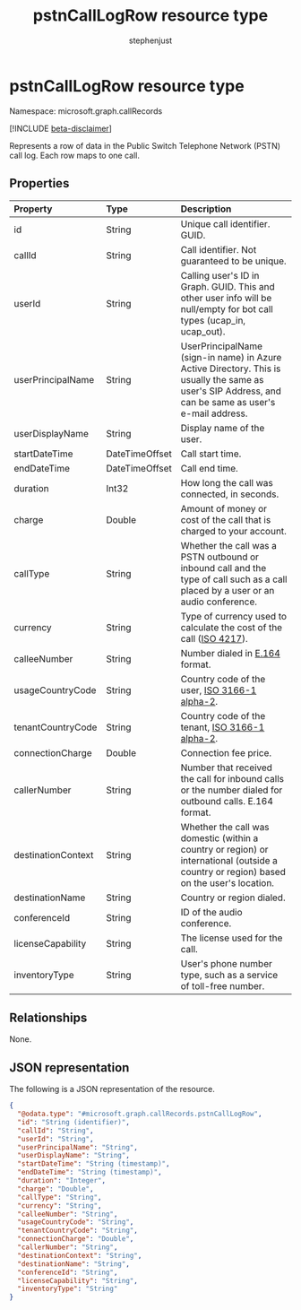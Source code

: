﻿---
title: "pstnCallLogRow resource type"
description: "Represents a row of data in the Public Switch Telephone Network (PSTN) call log."
author: "stephenjust"
localization_priority: Normal
ms.prod: "cloud-communications"
doc_type: "resourcePageType"
---

# pstnCallLogRow resource type

Namespace: microsoft.graph.callRecords

[!INCLUDE [beta-disclaimer](../../includes/beta-disclaimer.md)]

Represents a row of data in the Public Switch Telephone Network (PSTN) call log. Each row maps to one call.

## Properties

| Property           | Type           | Description                                                                                                                                           |
| :----------------- | :------------- | :---------------------------------------------------------------------------------------------------------------------------------------------------- |
| id                 | String         | Unique call identifier. GUID.                                                                                                                         |
| callId             | String         | Call identifier. Not guaranteed to be unique.                                                                                                         |
| userId             | String         | Calling user's ID in Graph. GUID. This and other user info will be null/empty for bot call types (ucap_in, ucap_out).                                 |
| userPrincipalName  | String         | UserPrincipalName (sign-in name) in Azure Active Directory. This is usually the same as user's SIP Address, and can be same as user's e-mail address. |
| userDisplayName    | String         | Display name of the user.                                                                                                                             |
| startDateTime      | DateTimeOffset | Call start time.                                                                                                                                      |
| endDateTime        | DateTimeOffset | Call end time.                                                                                                                                        |
| duration           | Int32          | How long the call was connected, in seconds.                                                                                                          |
| charge             | Double         | Amount of money or cost of the call that is charged to your account.                                                                                  |
| callType           | String         | Whether the call was a PSTN outbound or inbound call and the type of call such as a call placed by a user or an audio conference.                     |
| currency           | String         | Type of currency used to calculate the cost of the call ([ISO 4217](https://en.wikipedia.org/wiki/ISO_4217)).                                         |
| calleeNumber       | String         | Number dialed in [E.164](https://en.wikipedia.org/wiki/E.164) format.                                                                                 |
| usageCountryCode   | String         | Country code of the user, [ISO 3166-1 alpha-2](https://en.wikipedia.org/wiki/ISO_3166-1_alpha-2).                                                     |
| tenantCountryCode  | String         | Country code of the tenant, [ISO 3166-1 alpha-2](https://en.wikipedia.org/wiki/ISO_3166-1_alpha-2).                                                   |
| connectionCharge   | Double         | Connection fee price.                                                                                                                                 |
| callerNumber       | String         | Number that received the call for inbound calls or the number dialed for outbound calls. E.164 format.                                                |
| destinationContext | String         | Whether the call was domestic (within a country or region) or international (outside a country or region) based on the user's location.               |
| destinationName    | String         | Country or region dialed.                                                                                                                             |
| conferenceId       | String         | ID of the audio conference.                                                                                                                           |
| licenseCapability  | String         | The license used for the call.                                                                                                                        |
| inventoryType      | String         | User's phone number type, such as a service of toll-free number.                                                                                      |

## Relationships

None.

## JSON representation

The following is a JSON representation of the resource.

<!-- {
  "blockType": "ignored",
  "@odata.type": "microsoft.graph.callRecords.pstnCallLogRow",
  "baseType": "",
  "keyProperty": "id"
}
-->

```json
{
  "@odata.type": "#microsoft.graph.callRecords.pstnCallLogRow",
  "id": "String (identifier)",
  "callId": "String",
  "userId": "String",
  "userPrincipalName": "String",
  "userDisplayName": "String",
  "startDateTime": "String (timestamp)",
  "endDateTime": "String (timestamp)",
  "duration": "Integer",
  "charge": "Double",
  "callType": "String",
  "currency": "String",
  "calleeNumber": "String",
  "usageCountryCode": "String",
  "tenantCountryCode": "String",
  "connectionCharge": "Double",
  "callerNumber": "String",
  "destinationContext": "String",
  "destinationName": "String",
  "conferenceId": "String",
  "licenseCapability": "String",
  "inventoryType": "String"
}
```
